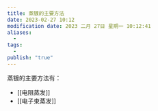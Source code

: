 ```yaml
---
title: 蒸镀的主要方法
date: 2023-02-27 10:12
modification date: 2023 二月 27日 星期一 10:12:41
aliases:
  - 
tags:
  - 
publish: "true"
---
```


蒸镀的主要方法有：

- [[电阻蒸发]]
- [[电子束蒸发]]

